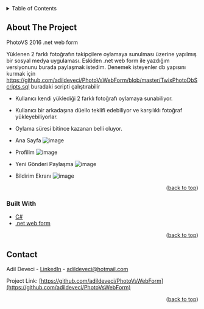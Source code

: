 <!-- TABLE OF CONTENTS -->
<details>
  <summary>Table of Contents</summary>
  <ol>
    <li>
      <a href="#about-the-project">About The Project</a>
      <ul>
        <li><a href="#built-with">Built With</a></li>
      </ul>
    </li> 
    <li><a href="#contact">Contact</a></li>
  </ol>
</details>



<!-- ABOUT THE PROJECT -->
## About The Project 

PhotoVS 2016 .net web form

Yüklenen 2 farklı fotoğrafın takipçilere oylamaya sunulması üzerine yapılmış bir sosyal medya uygulaması. 
Eskiden .net web form ile yazdığım versiyonunu burada paylaşmak istedim.
Denemek isteyenler db yapısını kurmak için https://github.com/adildeveci/PhotoVsWebForm/blob/master/TwixPhotoDbScripts.sql buradaki scripti çalıştırabilir

* Kullanıcı kendi yüklediği 2 farklı fotoğrafı oylamaya sunabiliyor.
* Kullanıcı bir arkadaşına düello teklifi edebiliyor ve karşılıklı fotoğraf yükleyebiliyorlar.
* Oylama süresi bitince kazanan belli oluyor.
 
 
* Ana Sayfa
 ![image](https://user-images.githubusercontent.com/21089760/157541528-2e8c1ca6-caa7-4161-bf00-04ac69efe071.png)

* Profilim
![image](https://user-images.githubusercontent.com/21089760/157541156-2bc5d851-c172-4356-b2e8-bac1c232b4c3.png)

* Yeni Gönderi Paylaşma
![image](https://user-images.githubusercontent.com/21089760/157541240-11ede3b4-12a6-4a50-8916-3bd621c28419.png)

* Bildirim Ekranı
![image](https://user-images.githubusercontent.com/21089760/157541292-1e3321ad-442e-475e-bb6d-333894675991.png)

 <p align="right">(<a href="#top">back to top</a>)</p>

### Built With
 
* [C#](https://docs.microsoft.com/tr-tr/dotnet/csharp/)
* [.net web form](https://docs.microsoft.com/tr-tr/aspnet/web-forms/)  
 
 <p align="right">(<a href="#top">back to top</a>)</p>
<!-- GETTING STARTED -->
 

<!-- CONTACT -->
## Contact

Adil Deveci - [LinkedIn](https://www.linkedin.com/in/adildeveci/) - adildeveci@hotmail.com

Project Link: [https://github.com/adildeveci/PhotoVsWebForm](https://github.com/adildeveci/PhotoVsWebForm)

<p align="right">(<a href="#top">back to top</a>)</p>
